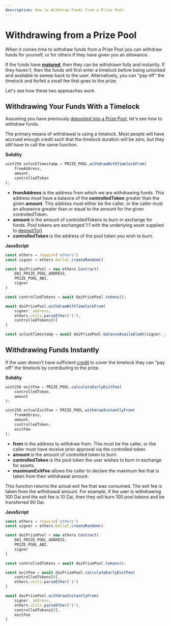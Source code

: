 ```yaml
---
description: How to Withdraw Funds from a Prize Pool
---
```


# Withdrawing from a Prize Pool

When it comes time to withdraw funds from a Prize Pool you can withdraw funds for yourself, or for others if they have given you an allowance.

If the funds have [**matured**](https://docs.pooltogether.com/protocol/fairness#credit), then they can be withdrawn fully and instantly.  If they haven't, then the funds will first enter a timelock before being unlocked and available to sweep back to the user.  Alternatively, you can "pay off" the timelock and forfeit a small fee that goes to the prize.

Let's see how these two approaches work.

## Withdrawing Your Funds With a Timelock

Assuming you have previously [deposited into a Prize Pool](buying-tickets.md), let's see how to withdraw funds.

The primary means of withdrawal is using a timelock.  Most people will have accrued enough credit such that the timelock duration will be zero, but they still have to call the same function.

**Solidity**

```javascript
uint256 unlockTimestamp = PRIZE_POOL.withdrawWithTimelockFrom(
    fromAddress,
    amount,
    controlledToken
);
```

* **fromAddress** is the address from which we are withdrawing funds.  This address must have a balance of the **controlledToken** greater than the given **amount**.  This address must either be the caller, or the caller must an allowance greater than or equal to the amount for the given controlledToken. 
* **amount** is the amount of controlledTokens to burn in exchange for funds.  Pool tokens are exchanged 1:1 with the underlying asset supplied to [depositTo\(\)](buying-tickets.md)
* **controlledToken** is the address of the pool token you wish to burn.

**JavaScript**

```javascript
const ethers = require('ethers')
const signer = ethers.Wallet.createRandom()

const daiPrizePool = new ethers.Contract(
    DAI_PRIZE_POOL_ADDRESS,
    PRIZE_POOL_ABI,
    signer
)

const controlledTokens = await daiPrizePool.tokens();

await daiPrizePool.withdrawWithTimelockFrom(
    signer._address, 
    ethers.utils.parseEther('1'),
    controlledTokens[0]
)

const unlockTimestamp = await daiPrizePool.balanceAvailableAt(signer._address)   
```

## Withdrawing Funds Instantly

If the user doesn't have sufficient [credit](../protocol/fairness.md#credit) to cover the timelock they can "pay off" the timelock by contributing to the prize.

**Solidity**

```javascript
uint256 exitFee = PRIZE_POOL.calculateEarlyExitFee(
    controlledToken,
    amount
);

uint256 actualExitFee = PRIZE_POOL.withdrawInstantlyFrom(
    fromAddress,
    amount,
    controlledToken,
    exitFee
);
```

* **from** is the address to withdraw from.  This must be the caller, or the caller must have receive prior approval via the controlled token.
* **amount** is the amount of controlled token to burn.
* **controlledToken** is the pool token the user wishes to burn in exchange for assets.
* **maximumExitFee** allows the caller to declare the maximum fee that is taken from their withdrawal amount.

This function returns the actual exit fee that was consumed.  The exit fee is taken from the withdrawal amount.  For example, if the user is withdrawing 100 Dai and the exit fee is 10 Dai, then they will burn 100 pool tokens and be transferred 90 Dai.

**JavaScript**

```javascript
const ethers = require('ethers')
const signer = ethers.Wallet.createRandom()

const daiPrizePool = new ethers.Contract(
    DAI_PRIZE_POOL_ADDRESS,
    PRIZE_POOL_ABI,
    signer
)

const controlledTokens = await daiPrizePool.tokens();

const exitFee = await daiPrizePool.calculateEarlyExitFee(
    controlledTokens[0],
    ethers.utils.parseEther('1')
)

await daiPrizePool.withdrawInstantlyFrom(
    signer._address, 
    ethers.utils.parseEther('1'),
    controlledTokens[0],
    exitFee
)

```



